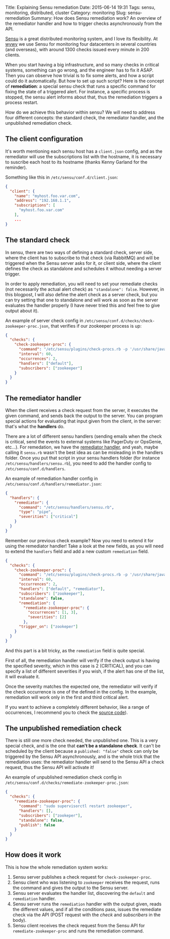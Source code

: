 Title: Explaining Sensu remediation
Date: 2015-06-14 19:31
Tags: sensu, monitoring, distributed, cluster
Category: monitoring
Slug: sensu-remediation
Summary: How does Sensu remediation work? An overview of the remediator handler and how to trigger checks asynchronously from the API.

[Sensu](https://sensuapp.org/) is a great distributed monitoring system, and I love its flexibility. At [wywy](http://wywy.com/) we use Sensu for monitoring four datacenters in several countries (and overseas), with around 1300 checks issued every minute in 200 clients.

When you start having a big infrastructure, and so many checks in critical systems, something can go wrong, and the engineer has to fix it ASAP. Then you can observe how trivial is to fix some alerts, and how a script could do it automatically. But how to set up such script? Here is the concept of **remediation**: a special sensu check that runs a specific command for fixing the state of a triggered alert. For instance, a specific process is stopped, the sensu alert informs about that, thus the remediation triggers a process restart.

How do we achieve this behavior within sensu? We will need to address four different concepts: the standard check, the remediator handler, and the unpublished remediation check.

## The client configuration

It's worth mentioning each sensu host has a ``client.json`` config, and as the remediator will use the subscriptions list with the hostname, it is necessary to suscribe each host to its hostname (thanks Kenny Garland for the reminder).

Something like this in ``/etc/sensu/conf.d/client.json``:

```json
{
  "client": {
    "name": "myhost.foo.var.com",
    "address": "192.168.1.1",
    "subscriptions": [
      "myhost.foo.var.com"
    ],
    ...
}
```

## The standard check

In sensu, there are two ways of defining a standard check, server side, where the client has to subscribe to that check (via RabbitMQ) and will be triggered when the Sensu server asks for it, or client side, where the client defines the check as standalone and schedules it without needing a server trigger.

In order to apply remediation, you will need to set your remediate checks (not necessarily the actual alert check) as ``"standalone": false``. However, in this blogpost, I will also define the alert check as a server check, but you can try setting that one to standalone and will work as soon as the server evaluates the handler properly (I have never tried this and feel free to give output about it).

An example of server check config in ``/etc/sensu/conf.d/checks/check-zookeeper-proc.json``, that verifies if our zookeeper process is up:

```json
{
  "checks": {
    "check-zookeeper-proc": {
      "command": "/etc/sensu/plugins/check-procs.rb -p '/usr/share/java/zookeeper.jar'",
      "interval": 60,
      "occurrences": 2,
      "handlers": ["default"],
      "subscribers": ["zookeeper"]
    }
  }
}
```


## The remediator handler

When the client receives a check request from the server, it executes the given command, and sends back the output to the server. You can program special actions for evaluating that input given from the client, in the server: that's what the **handlers** do.

There are a lot of different sensu handlers (sending emails when the check is critical, send the events to external systems like PagerDuty or OpsGenie, etc...). For remedation, we have the [remediator handler](https://github.com/sensu/sensu-community-plugins/blob/master/handlers/remediation/sensu.rb), and yeah, maybe calling it ``sensu.rb`` wasn't the best idea as can be misleading in the handlers folder. Once you put that script in your sensu handlers folder (for instance ``/etc/sensu/handlers/sensu.rb``), you need to add the handler config to ``/etc/sensu/conf.d/handlers``.

An example of remediation handler config in ``/etc/sensu/conf.d/handlers/remediator.json``:

```json
{
  "handlers": {
    "remediator": {
      "command": "/etc/sensu/handlers/sensu.rb",
      "type": "pipe",
      "severities": ["critical"]
    }
  }
}
```

Remember our previous check example? Now you need to extend it for using the remediator handler! Take a look at the new fields, as you will need to extend the ``handlers`` field and add a new custom ``remediation`` field.

```json
{
  "checks": {
    "check-zookeeper-proc": {
      "command": "/etc/sensu/plugins/check-procs.rb -p '/usr/share/java/zookeeper.jar'",
      "interval": 60,
      "occurrences": 2,
      "handlers": ["default", "remediator"],
      "subscribers": ["zookeeper"],
      "standalone": false,
      "remediation": {
        "remediate-zookeeper-proc": {
          "occurrences": [1, 3],
          "severities": [2]
        },
      "trigger_on": ["zookeper"]
    }
  }
}
```

And this part is a bit tricky, as the ``remediation`` field is quite special.

First of all, the remediation handler will verify if the check output is having the specified severity, which in this case is 2 (CRITICAL), and you can specify a list of different severities if you wish, if the alert has one of the list, it will evaluate it.

Once the severity matches the expected one, the remediator will verify if the check occurrence is one of the defined in the config. In the example, remediation will work only in the first and third critical alert.

If you want to achieve a completely different behavior, like a range of occurrences, I recommend you to check the [source code](https://github.com/sensu/sensu-community-plugins/blob/master/handlers/remediation/sensu.rb)).


## The unpublished remediation check

There is still one more check needed, the unpublished one. This is a very special check, and is the one that **can't be a standalone check**. It can't be scheduled by the client because a ``published: "false"`` check can only be triggered by the Sensu API asynchronously, and is the whole trick that the remediation uses: the remediator handler will send to the Sensu API a check request, thus the Sensu API will activate it!

An example of unpublished remediation check config in ``/etc/sensu/conf.d/checks/remediate-zookeeper-proc.json``:
```json
{
  "checks": {
    "remediate-zookeeper-proc": {
      "command": "sudo supervisorctl restart zookeeper",
      "handlers": [],
      "subscribers": ["zookeper"],
      "standalone": false,
      "publish": false
    }
  }
}
```


## How does it work

This is how the whole remediation system works:

1. Sensu server publishes a check request for ``check-zookeeper-proc``.
2. Sensu client who was listening to ``zookeeper`` receives the request, runs the command and gives the output to the Sensu server.
3. Sensu server evaluates the handler list, discovering the ``default`` and ``remediation`` handler.
4. Sensu server runs the ``remediation`` handler with the output given, reads the different values, and if all the conditions pass, issues the remediate check via the API (POST request with the *check* and *subscribers* in the body).
5. Sensu client receives the check request from the Sensu API for ``remediate-zookeeper-proc`` and runs the remediation command.
